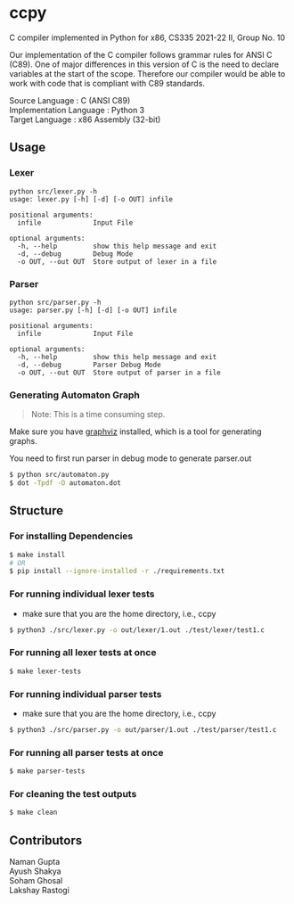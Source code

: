 # ccpy
C compiler implemented in Python for x86, CS335 2021-22 II, Group No. 10

Our implementation of the C compiler follows grammar rules for ANSI C (C89). One of major differences in this version of C is the need to declare variables at the start of the scope. Therefore our compiler would be able to work with code that is compliant with C89 standards.

Source Language : C (ANSI C89)\
Implementation Language : Python 3 \
Target Language : x86 Assembly (32-bit)

## Usage

### Lexer
```
python src/lexer.py -h
usage: lexer.py [-h] [-d] [-o OUT] infile

positional arguments:
  infile             Input File

optional arguments:
  -h, --help         show this help message and exit
  -d, --debug        Debug Mode
  -o OUT, --out OUT  Store output of lexer in a file
```

### Parser
```
python src/parser.py -h
usage: parser.py [-h] [-d] [-o OUT] infile

positional arguments:
  infile             Input File

optional arguments:
  -h, --help         show this help message and exit
  -d, --debug        Parser Debug Mode
  -o OUT, --out OUT  Store output of parser in a file
```

### Generating Automaton Graph
> Note: This is a time consuming step.

Make sure you have [graphviz](http://www.graphviz.org/) installed, which is a tool for generating graphs.

You need to first run parser in debug mode to generate parser.out
```bash
$ python src/automaton.py
$ dot -Tpdf -O automaton.dot
```

## Structure

### For installing Dependencies
```bash 
$ make install
# OR
$ pip install --ignore-installed -r ./requirements.txt  
```

### For running individual lexer tests
- make sure that you are the home directory, i.e., ccpy
```bash
$ python3 ./src/lexer.py -o out/lexer/1.out ./test/lexer/test1.c

```
### For running all lexer tests at once
```bash
$ make lexer-tests 

```
### For running individual parser tests
- make sure that you are the home directory, i.e., ccpy
```bash
$ python3 ./src/parser.py -o out/parser/1.out ./test/parser/test1.c

```
### For running all parser tests at once
```bash
$ make parser-tests 

```
### For cleaning the test outputs
```bash
$ make clean 

```

## Contributors


Naman Gupta \
Ayush Shakya \
Soham Ghosal \
Lakshay Rastogi